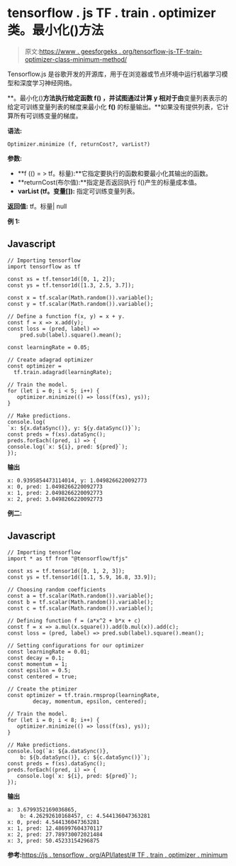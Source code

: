# tensorflow . js TF . train . optimizer 类。最小化()方法

> 原文:[https://www . geesforgeks . org/tensorflow-js-TF-train-optimizer-class-minimum-method/](https://www.geeksforgeeks.org/tensorflow-js-tf-train-optimizer-class-minimize-method/)

Tensorflow.js 是谷歌开发的开源库，用于在浏览器或节点环境中运行机器学习模型和深度学习神经网络。

**。最小化()**方法执行给定函数 **f()** ，并试图通过计算 y 相对于由**变量列表表示的给定可训练变量列表的梯度来最小化 **f()** 的标量输出。**如果没有提供列表，它计算所有可训练变量的梯度。

**语法:**

```
Optimizer.minimize (f, returnCost?, varList?)
```

**参数:**

*   **f (() = > tf。标量):**它指定要执行的函数和要最小化其输出的函数。
*   **returnCost(布尔值):**指定是否返回执行 f()产生的标量成本值。
*   **varList (tf。变量[]):** 指定可训练变量列表。

**返回值:** tf。标量| null

**例 1:**

## Javascript

```
// Importing tensorflow
import tensorflow as tf

const xs = tf.tensor1d([0, 1, 2]);
const ys = tf.tensor1d([1.3, 2.5, 3.7]);

const x = tf.scalar(Math.random()).variable();
const y = tf.scalar(Math.random()).variable();

// Define a function f(x, y) = x + y.
const f = x => x.add(y);
const loss = (pred, label) =>
    pred.sub(label).square().mean();

const learningRate = 0.05;

// Create adagrad optimizer
const optimizer =
  tf.train.adagrad(learningRate);

// Train the model.
for (let i = 0; i < 5; i++) {
   optimizer.minimize(() => loss(f(xs), ys));
}

// Make predictions.
console.log(
`x: ${x.dataSync()}, y: ${y.dataSync()}`);
const preds = f(xs).dataSync();
preds.forEach((pred, i) => {
console.log(`x: ${i}, pred: ${pred}`);
});
```

**输出**

```
x: 0.9395854473114014, y: 1.0498266220092773
x: 0, pred: 1.0498266220092773
x: 1, pred: 2.0498266220092773
x: 2, pred: 3.0498266220092773
```

**例二:**

## Javascript

```
// Importing tensorflow
import * as tf from "@tensorflow/tfjs"

const xs = tf.tensor1d([0, 1, 2, 3]);
const ys = tf.tensor1d([1.1, 5.9, 16.8, 33.9]);

// Choosing random coefficients
const a = tf.scalar(Math.random()).variable();
const b = tf.scalar(Math.random()).variable();
const c = tf.scalar(Math.random()).variable();

// Defining function f = (a*x^2 + b*x + c)
const f = x => a.mul(x.square()).add(b.mul(x)).add(c);
const loss = (pred, label) => pred.sub(label).square().mean();

// Setting configurations for our optimizer
const learningRate = 0.01;
const decay = 0.1;
const momentum = 1;
const epsilon = 0.5;
const centered = true;

// Create the ptimizer
const optimizer = tf.train.rmsprop(learningRate,
        decay, momentum, epsilon, centered);

// Train the model.
for (let i = 0; i < 8; i++) {
   optimizer.minimize(() => loss(f(xs), ys));
}

// Make predictions.
console.log(`a: ${a.dataSync()},
    b: ${b.dataSync()}, c: ${c.dataSync()}`);
const preds = f(xs).dataSync();
preds.forEach((pred, i) => {
   console.log(`x: ${i}, pred: ${pred}`);
});
```

**输出**

```
a: 3.6799352169036865, 
    b: 4.26292610168457, c: 4.544136047363281
x: 0, pred: 4.544136047363281
x: 1, pred: 12.486997604370117
x: 2, pred: 27.789730072021484
x: 3, pred: 50.45233154296875
```

**参考:**[https://js . tensorflow . org/API/latest/# TF . train . optimizer . minimum](https://js.tensorflow.org/api/latest/#tf.train.Optimizer.minimize)